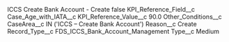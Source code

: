 <?xml version="1.0" encoding="UTF-8"?>
<CustomMetadata xmlns="http://soap.sforce.com/2006/04/metadata" xmlns:xsi="http://www.w3.org/2001/XMLSchema-instance" xmlns:xsd="http://www.w3.org/2001/XMLSchema">
    <label>ICCS Create Bank Account - Create</label>
    <protected>false</protected>
    <values>
        <field>KPI_Reference_Field__c</field>
        <value xsi:type="xsd:string">Case_Age_with_IATA__c</value>
    </values>
    <values>
        <field>KPI_Reference_Value__c</field>
        <value xsi:type="xsd:double">90.0</value>
    </values>
    <values>
        <field>Other_Conditions__c</field>
        <value xsi:type="xsd:string">CaseArea__c IN (&apos;ICCS – Create Bank Account&apos;)</value>
    </values>
    <values>
        <field>Reason__c</field>
        <value xsi:type="xsd:string">Create</value>
    </values>
    <values>
        <field>Record_Type__c</field>
        <value xsi:type="xsd:string">FDS_ICCS_Bank_Account_Management</value>
    </values>
    <values>
        <field>Type__c</field>
        <value xsi:type="xsd:string">Medium</value>
    </values>
</CustomMetadata>
